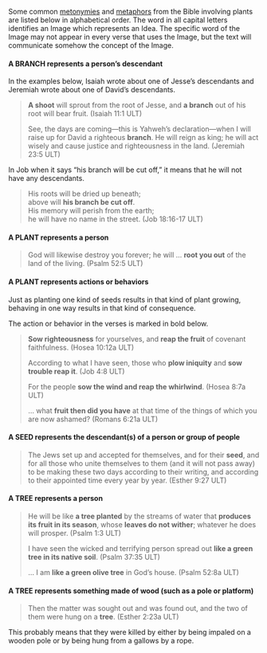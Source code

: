 Some common [metonymies](../figs-metonymy/01.md) and [metaphors](../figs-metaphor/01.md) from the Bible involving plants are listed below in alphabetical order. The word in all capital letters identifies an Image which represents an Idea. The specific word of the Image may not appear in every verse that uses the Image, but the text will communicate somehow the concept of the Image.

#### A BRANCH represents a person’s descendant

In the examples below, Isaiah wrote about one of Jesse’s descendants and Jeremiah wrote about one of David’s descendants.

> **A shoot** will sprout from the root of Jesse, and **a branch** out of his root will bear fruit. (Isaiah 11:1 ULT)
> 
> See, the days are coming—this is Yahweh’s declaration—when I will raise up for David a righteous **branch**. He will reign as king; he will act wisely and cause justice and righteousness in the land. (Jeremiah 23:5 ULT)

In Job when it says “his branch will be cut off,” it means that he will not have any descendants.

> His roots will be dried up beneath;  
> above will **his branch be cut off**.  
> His memory will perish from the earth;  
> he will have no name in the street. (Job 18:16-17 ULT)

#### A PLANT represents a person

> God will likewise destroy you forever; he will … **root you out** of the land of the living. (Psalm 52:5 ULT)

#### A PLANT represents actions or behaviors

Just as planting one kind of seeds results in that kind of plant growing, behaving in one way results in that kind of consequence.

The action or behavior in the verses is marked in bold below.

> **Sow righteousness** for yourselves, and **reap the fruit** of covenant faithfulness. (Hosea 10:12a ULT)
> 
> According to what I have seen, those who **plow iniquity** and **sow trouble reap it**. (Job 4:8 ULT)
> 
> For the people **sow the wind and reap the whirlwind**. (Hosea 8:7a ULT)
> 
> … what **fruit then did you have** at that time of the things of which you are now ashamed? (Romans 6:21a ULT)

#### A SEED represents the descendant(s) of a person or group of people

> The Jews set up and accepted for themselves, and for their **seed**, and for all those who unite themselves to them (and it will not pass away) to be making these two days according to their writing, and according to their appointed time every year by year. (Esther 9:27 ULT)

#### A TREE represents a person

> He will be like **a tree planted** by the streams of water that **produces its fruit in its season**, whose **leaves do not wither**; whatever he does will prosper. (Psalm 1:3 ULT)
> 
> I have seen the wicked and terrifying person spread out **like a green tree in its native soil**. (Psalm 37:35 ULT)
> 
> … I am **like a green olive tree** in God’s house. (Psalm 52:8a ULT)

#### A TREE represents something made of wood (such as a pole or platform)

> Then the matter was sought out and was found out, and the two of them were hung on a **tree**. (Esther 2:23a ULT)

This probably means that they were killed by either by being impaled on a wooden pole or by being hung from a gallows by a rope.